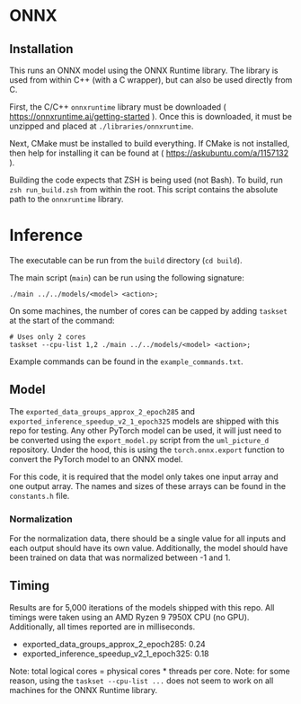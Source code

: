 # ONNX

## Installation

This runs an ONNX model using the ONNX Runtime library.
The library is used from within C++ (with a C wrapper), but can also be used directly from C.

First, the C/C++ `onnxruntime` library must be downloaded ( https://onnxruntime.ai/getting-started ).
Once this is downloaded, it must be unzipped and placed at `./libraries/onnxruntime`.

Next, CMake must be installed to build everything.
If CMake is not installed, then help for installing it can be found at ( https://askubuntu.com/a/1157132 ).

Building the code expects that ZSH is being used (not Bash).
To build, run `zsh run_build.zsh` from within the root.
This script contains the absolute path to the `onnxruntime` library.

# Inference

The executable can be run from the `build` directory (`cd build`).

The main script (`main`) can be run using the following signature:

    ./main ../../models/<model> <action>;

On some machines, the number of cores can be capped by adding `taskset` at the start of the command:

    # Uses only 2 cores
    taskset --cpu-list 1,2 ./main ../../models/<model> <action>;

Example commands can be found in the `example_commands.txt`.

## Model

The `exported_data_groups_approx_2_epoch285` and `exported_inference_speedup_v2_1_epoch325` models are shipped with this repo for testing.
Any other PyTorch model can be used, it will just need to be converted using the `export_model.py` script from the `uml_picture_d` repository.
Under the hood, this is using the `torch.onnx.export` function to convert the PyTorch model to an ONNX model.

For this code, it is required that the model only takes one input array and one output array.
The names and sizes of these arrays can be found in the `constants.h` file.

### Normalization

For the normalization data, there should be a single value for all inputs and each output should have its own value.
Additionally, the model should have been trained on data that was normalized between -1 and 1.

## Timing

Results are for 5,000 iterations of the models shipped with this repo.
All timings were taken using an AMD Ryzen 9 7950X CPU (no GPU).
Additionally, all times reported are in milliseconds.

- exported_data_groups_approx_2_epoch285: 0.24
- exported_inference_speedup_v2_1_epoch325: 0.18

Note: total logical cores = physical cores * threads per core.
Note: for some reason, using the `taskset --cpu-list ...` does not seem to work on all machines for the ONNX Runtime library.
